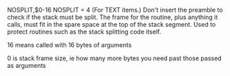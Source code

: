 NOSPLIT,$0-16
  NOSPLIT = 4
(For TEXT items.) Don't insert the preamble to check if the stack must be split. The frame for the routine, plus anything it calls, must fit in the spare space at the top of the stack segment. Used to protect routines such as the stack splitting code itself.

16 means called with 16 bytes of arguments

0 is stack frame size, ie how many more bytes you need past those passed as arguments